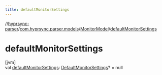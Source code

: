 ```yaml
---
title: defaultMonitorSettings
---
```

//[hyprsync-parser](../../../index.html)/[com.hyprsync.parser.models](../index.html)/[MonitorModel](index.html)/[defaultMonitorSettings](default-monitor-settings.html)



# defaultMonitorSettings



[jvm]\
val [defaultMonitorSettings](default-monitor-settings.html): [DefaultMonitorSettings](../-default-monitor-settings/index.html)? = null




